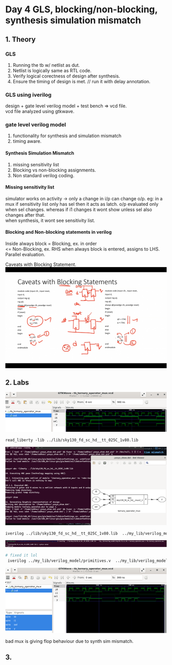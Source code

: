 # Day 4 GLS, blocking/non-blocking, synthesis simulation mismatch

## 1. Theory

### GLS

1. Running the tb w/ netlist as dut.
2. Netlist is logically same as RTL code.
3. Verify logical corectness of design after synthesis.
4. Ensure the timing of design is met. // run it with delay annotation.

### GLS using iverilog

design + gate level verilog model + test bench => vcd file.  
vcd file analyzed using gtkwave.

### gate level verilog model

1. functionality for synthesis and simulation mismatch
2. timing aware.

#### Synthesis Simulation Mismatch

1. missing sensitivity list
2. Blocking vs non-blocking assignments.
3. Non standard verilog coding.

#### Missing sensitivity list

simulator works on activity -> only a change in i/p can change o/p. 
eg: in a mux if sensitivity list only has sel then it acts as latch. o/p evaluated only when sel changes.
    whereas if i1 changes it wont show unless sel also changes after that.  
when synthesis, it wont see sensitivity list.

#### Blocking and Non-blocking statements in verilog

Inside always block 
= Blocking, ex. in order    
<= Non-Blocking, ex. RHS when always block is entered, assigns to LHS. Parallel evaluation.

Caveats with Blocking Statement.    
![alt text](image.png)

## 2. Labs

![alt text](image-1.png)

```yosys
read_liberty -lib ../lib/sky130_fd_sc_hd__tt_025C_1v80.lib

```

![alt text](image-2.png)

```bash
iverilog ../lib/sky130_fd_sc_hd__tt_025C_1v80.lib  ../my_lib/verilog_model/sky130_fd_sc_hd.v ternary_operator_mux.v tb_ternary_operator_mux.v
```

![something funny](image-3.png)

```bash
# fixed it lol
 iverilog ../my_lib/verilog_model/primitives.v  ../my_lib/verilog_model/sky130_fd_sc_hd.v ternary_operator_mux.v tb_ternary_operator_mux.v
```

![fixed it](image-4.png)

bad mux is giving flop behaviour due to synth sim mismatch.

## 3. 